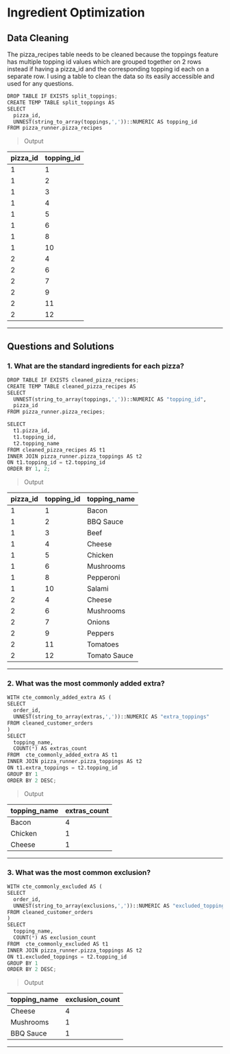 # Ingredient Optimization 

## Data Cleaning
The pizza_recipes table needs to be cleaned because the toppings feature has multiple topping id values which are grouped together on 2 rows instead if having a pizza_id and the corresponding topping id each on a separate row. 
I using a table to clean the data so its easily accessible and used for any questions.
```python
DROP TABLE IF EXISTS split_toppings;
CREATE TEMP TABLE split_toppings AS
SELECT
  pizza_id,
  UNNEST(string_to_array(toppings,','))::NUMERIC AS topping_id
FROM pizza_runner.pizza_recipes

```
> Output
> 
| pizza_id | topping_id |
| --------- | ------------- |  
| 1  | 1   | 
| 1  | 2   |  
| 1  | 3   | 
| 1  | 4   |  
| 1  | 5   | 
| 1  | 6   |  
| 1  | 8   |  
| 1  | 10   |  
| 2  | 4   |  
| 2  | 6   |  
| 2  | 7   |  
| 2  | 9   |  
| 2  | 11   |  
| 2  | 12   |  
-----

## Questions and Solutions

### 1.  What are the standard ingredients for each pizza?
```python
DROP TABLE IF EXISTS cleaned_pizza_recipes;
CREATE TEMP TABLE cleaned_pizza_recipes AS
SELECT
  UNNEST(string_to_array(toppings,','))::NUMERIC AS "topping_id", 
  pizza_id  
FROM pizza_runner.pizza_recipes;

SELECT
  t1.pizza_id,
  t1.topping_id,
  t2.topping_name
FROM cleaned_pizza_recipes AS t1
INNER JOIN pizza_runner.pizza_toppings AS t2
ON t1.topping_id = t2.topping_id
ORDER BY 1, 2;
```
> Output

| pizza_id | topping_id | topping_name  | 
| --------- | ------------- | ------------- | 
| 1  | 1   | Bacon | 
| 1  | 2   | BBQ Sauce | 
| 1  | 3   | Beef | 
| 1  | 4   | Cheese | 
| 1  | 5   | Chicken | 
| 1  | 6   | Mushrooms | 
| 1  | 8   | Pepperoni | 
| 1  | 10   | Salami | 
| 2  | 4   | Cheese | 
| 2  | 6   | Mushrooms | 
| 2  | 7   | Onions | 
| 2  | 9   | Peppers | 
| 2  | 11   | Tomatoes | 
| 2  | 12   | Tomato Sauce | 
-----

### 2. What was the most commonly added extra?
```python
WITH cte_commonly_added_extra AS (
SELECT
  order_id,
  UNNEST(string_to_array(extras,','))::NUMERIC AS "extra_toppings"
FROM cleaned_customer_orders 
)
SELECT
  topping_name,
  COUNT(*) AS extras_count
FROM  cte_commonly_added_extra AS t1 
INNER JOIN pizza_runner.pizza_toppings AS t2
ON t1.extra_toppings = t2.topping_id
GROUP BY 1
ORDER BY 2 DESC;

```
> Output
> 
| topping_name | extras_count | 
| --------- | ------------- | 
| Bacon  | 4   |
| Chicken  | 1   | 
| Cheese  | 1   | 
---
### 3. What was the most common exclusion?
```python
WITH cte_commonly_excluded AS (
SELECT
  order_id,
  UNNEST(string_to_array(exclusions,','))::NUMERIC AS "excluded_toppings"
FROM cleaned_customer_orders 
)
SELECT
  topping_name,
  COUNT(*) AS exclusion_count
FROM  cte_commonly_excluded AS t1 
INNER JOIN pizza_runner.pizza_toppings AS t2
ON t1.excluded_toppings = t2.topping_id
GROUP BY 1
ORDER BY 2 DESC;

```
> Output
> 
| topping_name | exclusion_count | 
| --------- | ------------- | 
| Cheese  | 4   |
| Mushrooms  | 1   | 
| BBQ Sauce  | 1   | 

-----
